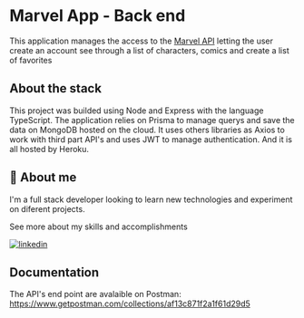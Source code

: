 
# Marvel App - Back end

This application manages the access to the [Marvel API](https://developer.marvel.com/docs) letting the user create an account see through a list of characters, comics and create a list of favorites
## About the stack

This project was builded using Node and Express with the language TypeScript. The application relies on Prisma to manage querys and save the data on MongoDB hosted on the cloud.
It uses others libraries as Axios to work with third part API's and uses JWT to manage authentication. And it is all hosted by Heroku.
## 🚀 About me

I'm a full stack developer looking to learn new technologies and experiment on diferent projects.

See more about my skills and accomplishments 

[![linkedin](https://img.shields.io/badge/linkedin-0A66C2?style=for-the-badge&logo=linkedin&logoColor=white)](https://www.linkedin.com/)



## Documentation

The API's end point are avalaible on Postman: https://www.getpostman.com/collections/af13c871f2a1f61d29d5
